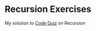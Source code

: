 # Recursion Exercises
My solution to [Code Quiz](https://www.codequizzes.com/computer-science/beginner/recursion) on Recursion